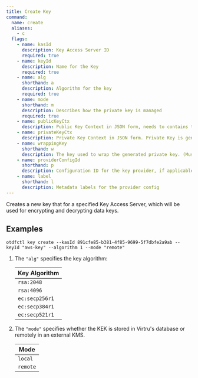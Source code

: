 ```yaml
---
title: Create Key
command:
  name: create
  aliases:
    - c
  flags:
    - name: kasId
      description: Key Access Server ID
      required: true
    - name: keyId
      description: Name for the Key
      required: true
    - name: alg
      shorthand: a
      description: Algorithm for the key
      required: true
    - name: mode
      shorthand: m
      description: Describes how the private key is managed
      required: true
    - name: publicKeyCtx
      description: Public Key Context in JSON form, needs to contains the public key for remote KEKs. Public key is generated automatically internal keys.
    - name: privateKeyCtx
      description: Private Key Context in JSON form. Private Key is generated automatically for internal keys.
    - name: wrappingKey
      shorthand: w
      description: The key used to wrap the generated private key. (Must be generated with AES cipher, and base64 encoded)
    - name: providerConfigId
      shorthand: p
      description: Configuration ID for the key provider, if applicable
    - name: label
      shorthand: l
      description: Metadata labels for the provider config 
---
```


Creates a new key that for a specified Key Access Server, which will be used
for encrypting and decrypting data keys.

## Examples

```shell
otdfctl key create --kasId 891cfe85-b381-4f85-9699-5f7dbfe2a9ab --keyId "aws-key" --algorithm 1 --mode "remote"
```

1. The `"alg"` specifies the key algorithm:

    | Key Algorithm  |
    | -------------- |
    | `rsa:2048`     |
    | `rsa:4096`     |
    | `ec:secp256r1` |
    | `ec:secp384r1` |
    | `ec:secp521r1` |

2. The `"mode"` specifies whether the KEK is stored in Virtru's database or remotely in an external KMS.

    | Mode           |
    | -------------- |
    | `local`        |
    | `remote`       |
